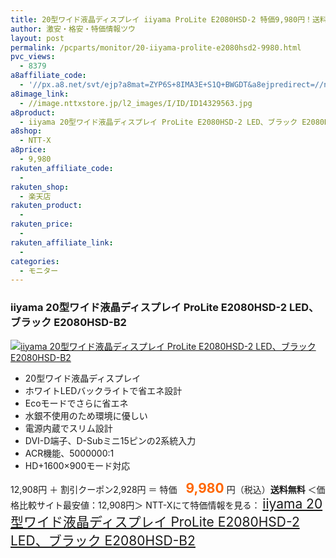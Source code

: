 ```yaml
---
title: 20型ワイド液晶ディスプレイ iiyama ProLite E2080HSD-2 特価9,980円！送料無料！
author: 激安・格安・特価情報ツウ
layout: post
permalink: /pcparts/monitor/20-iiyama-prolite-e2080hsd2-9980.html
pvc_views:
  - 8379
a8affiliate_code:
  - '//px.a8.net/svt/ejp?a8mat=ZYP6S+8IMA3E+S1Q+BWGDT&a8ejpredirect=//nttxstore.jp/_II_ID14329563'
a8image_link:
  - //image.nttxstore.jp/l2_images/I/ID/ID14329563.jpg
a8product:
  - iiyama 20型ワイド液晶ディスプレイ ProLite E2080HSD-2 LED、ブラック E2080HSD-B2
a8shop:
  - NTT-X
a8price:
  - 9,980
rakuten_affiliate_code:
  -
rakuten_shop:
  - 楽天店
rakuten_product:
  -
rakuten_price:
  -
rakuten_affiliate_link:
  -
categories:
  - モニター
---
```

### iiyama 20型ワイド液晶ディスプレイ ProLite E2080HSD-2 LED、ブラック E2080HSD-B2

<div class="img-bg2 img_L">
  <a title="iiyama 20型ワイド液晶ディスプレイ ProLite E2080HSD-2 LED、ブラック E2080HSD-B2" href="//px.a8.net/svt/ejp?a8mat=ZYP6S+8IMA3E+S1Q+BWGDT&a8ejpredirect=//nttxstore.jp/_II_ID14329563" target="_blank"><img src="//i0.wp.com/image.nttxstore.jp/l2_images/I/ID/ID14329563.jpg?resize=120%2C120" border="0" alt="iiyama 20型ワイド液晶ディスプレイ ProLite E2080HSD-2 LED、ブラック E2080HSD-B2" style="border: 0pt none;" data-recalc-dims="1" /></a>
</div>

<!--more-->

  * 20型ワイド液晶ディスプレイ
  * ホワイトLEDバックライトで省エネ設計
  * Ecoモードでさらに省エネ
  * 水銀不使用のため環境に優しい
  * 電源内蔵でスリム設計
  * DVI-D端子、D-Subミニ15ピンの2系統入力
  * ACR機能、5000000:1
  * HD+1600&#215;900モード対応

12,908円 ＋ 割引クーポン2,928円 ＝ 特価　<span style="color: #ff6600; font-size: 150%;"><strong>9,980</strong></span> 円（税込）**送料無料**
＜価格比較サイト最安値：12,908円＞
NTT-Xにて特価情報を見る： <span style="font-size: 150%;"><a href="//px.a8.net/svt/ejp?a8mat=ZYP6S+8IMA3E+S1Q+BWGDT&a8ejpredirect=//nttxstore.jp/_II_ID14329563" target="_blank">iiyama 20型ワイド液晶ディスプレイ ProLite E2080HSD-2 LED、ブラック E2080HSD-B2</a></span>